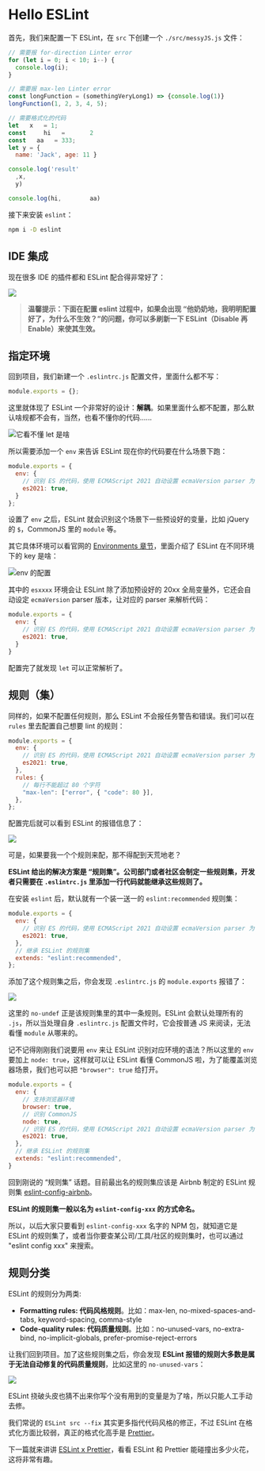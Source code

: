# Hello ESLint

首先，我们来配置一下 ESLint，在 `src` 下创建一个 `./src/messyJS.js` 文件：

```js
// 需要报 for-direction Linter error
for (let i = 0; i < 10; i--) {
  console.log(i);
}

// 需要报 max-len Linter error
const longFunction = (somethingVeryLong1) => {console.log(1)}
longFunction(1, 2, 3, 4, 5);

// 需要格式化的代码
let   x   = 1;
const     hi   =       2
const   aa   = 333;
let y = {
  name: 'Jack', age: 11 }

console.log('result'
  ,x,
  y)

console.log(hi,        aa)
```

接下来安装 `eslint`：

```sh
npm i -D eslint
```

## IDE 集成

现在很多 IDE 的插件都和 ESLint 配合得非常好了：

![](https://img-blog.csdnimg.cn/img_convert/ee6a47549124b02e824de2f21f19e220.png)

> **温馨提示：下面在配置 eslint 过程中，如果会出现 “他奶奶地，我明明配置好了，为什么不生效？”的问题，你可以多刷新一下 ESLint（Disable 再 Enable）来使其生效。**

## 指定环境

回到项目，我们新建一个 `.eslintrc.js` 配置文件，里面什么都不写：

```js
module.exports = {};
```

这里就体现了 ESLint 一个非常好的设计：**解耦**。如果里面什么都不配置，那么默认啥规都不会有，当然，也看不懂你的代码......

![它看不懂 let 是啥](https://img-blog.csdnimg.cn/img_convert/bce4ec60aa18e2693e2b54ddad786a18.png)

所以需要添加一个 `env` 来告诉 ESLint 现在你的代码要在什么场景下跑：

```js
module.exports = {
  env: {
    // 识别 ES 的代码，使用 ECMAScript 2021 自动设置 ecmaVersion parser 为 12，
    es2021: true,
  }
};
```

设置了 `env` 之后，ESLint 就会识别这个场景下一些预设好的变量，比如 jQuery 的 `$`，CommonJS 里的 `module` 等。

其它具体环境可以看官网的 [Environments 章节](https://eslint.org/docs/user-guide/configuring/language-options#specifying-environments)，里面介绍了 ESLint 在不同环境下的 key 是啥：

![env 的配置](https://img-blog.csdnimg.cn/img_convert/6b3af992a47fa4d4d5de66ce11b40db5.png)

其中的 `esxxxx` 环境会让 ESLint 除了添加预设好的 20xx 全局变量外，它还会自动设定 `ecmaVersion` parser 版本，让对应的 parser 来解析代码：

```js
module.exports = {
  env: {
    // 识别 ES 的代码，使用 ECMAScript 2021 自动设置 ecmaVersion parser 为 12，
    es2021: true,
  }
}
```

配置完了就发现 `let` 可以正常解析了。

## 规则（集）

同样的，如果不配置任何规则，那么 ESLint 不会报任务警告和错误。我们可以在 `rules` 里去配置自己想要 lint 的规则：

```js
module.exports = {
  env: {
    // 识别 ES 的代码，使用 ECMAScript 2021 自动设置 ecmaVersion parser 为 12，
    es2021: true,
  },
  rules: {
    // 每行不能超过 80 个字符
    "max-len": ["error", { "code": 80 }],
  },
};
```

配置完后就可以看到 ESLint 的报错信息了：

![](https://img-blog.csdnimg.cn/img_convert/b670837eb289248d9bd223dd0880b51c.png)

可是，如果要我一个个规则来配，那不得配到天荒地老？

**ESLint 给出的解决方案是 “规则集”。公司部门或者社区会制定一些规则集，开发者只需要在 `.eslintrc.js` 里添加一行代码就能继承这些规则了。**

在安装 `eslint` 后，默认就有一个装一送一的 `eslint:recommended` 规则集：

```js
module.exports = {
  env: {
    // 识别 ES 的代码，使用 ECMAScript 2021 自动设置 ecmaVersion parser 为 12，
    es2021: true,
  },
  // 继承 ESLint 的规则集
  extends: "eslint:recommended",
};
```

添加了这个规则集之后，你会发现 `.eslintrc.js` 的 `module.exports` 报错了：

![](https://img-blog.csdnimg.cn/img_convert/8b14ff6e8befc8804b8d847bac6048d8.png)

这里的 `no-undef` 正是该规则集里的其中一条规则。ESLint 会默认处理所有的 `.js`，所以当处理自身 `.eslintrc.js` 配置文件时，它会按普通 JS 来阅读，无法看懂 `module` 从哪来的。

记不记得刚刚我们说要用 `env` 来让 ESLint 识别对应环境的语法？所以这里的 `env` 要加上 `node: true`，这样就可以让 ESLint 看懂 CommonJS 啦，为了能覆盖浏览器场景，我们也可以把 `"browser": true` 给打开。

```js
module.exports = {
  env: {
    // 支持浏览器环境
    browser: true,
    // 识别 CommonJS
    node: true,
    // 识别 ES 的代码，使用 ECMAScript 2021 自动设置 ecmaVersion parser 为 12，
    es2021: true,
  },
  // 继承 ESLint 的规则集
  extends: "eslint:recommended",
}
```

回到刚说的 “规则集” 话题。目前最出名的规则集应该是 Airbnb 制定的 ESLint 规则集 [eslint-config-airbnb](https://www.npmjs.com/package/eslint-config-airbnb)。

**ESLint 的规则集一般以名为 `eslint-config-xxx` 的方式命名。**

所以，以后大家只要看到 `eslint-config-xxx` 名字的 NPM 包，就知道它是 ESLint 的规则集了，或者当你要查某公司/工具/社区的规则集时，也可以通过 "eslint config xxx" 来搜索。

## 规则分类

ESLint 的规则分为两类:
* **Formatting rules: 代码风格规则**。比如：max-len, no-mixed-spaces-and-tabs, keyword-spacing, comma-style
* **Code-quality rules: 代码质量规则**。比如：no-unused-vars, no-extra-bind, no-implicit-globals, prefer-promise-reject-errors

让我们回到项目。加了这些规则集之后，你会发现 **ESLint 报错的规则大多数是属于无法自动修复的代码质量规则**，比如这里的 `no-unused-vars`：

![](https://img-blog.csdnimg.cn/img_convert/b49831b8fd6b52d3c8aa137d95834bf0.png)

ESLint 挠破头皮也猜不出来你写个没有用到的变量是为了啥，所以只能人工手动去修。

我们常说的 `ESLint src --fix` 其实更多指代代码风格的修正，不过 ESLint 在格式化方面比较弱，真正的格式化高手是 [Prettier](https://prettier.io)。

下一篇就来讲讲 [ESLint x Prettier]()，看看 ESLint 和 Prettier 能碰撞出多少火花，这将非常有趣。
